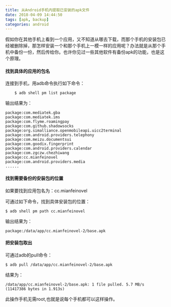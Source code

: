 ```yaml
---
title: 从Android手机内提取已安装的apk文件
date: 2018-04-09 14:44:50
tags: [apk, backup]
categories: android
---
```


假如你在其他手机上看到一个应用，又不知道从哪去下载，而那个手机的安装包已经被删除掉，那怎样安装一个和那个手机上一模一样的应用呢？办法就是从那个手机中备份一份，然后传给你。也许你见过一些其他软件有备份apk的功能，也是这个原理。

<!-- more -->

#### 找到具体的应用的包名

连接到手机，用adb命令执行如下命令：

```
	$ adb shell pm list package
```
输出结果为：

```
package:com.mediatek.gba
package:com.mediatek.ims
package:com.flyme.roamingpay
package:com.github.shadowsocks
package:org.simalliance.openmobileapi.uicc2terminal
package:com.android.providers.telephony
package:com.meizu.documentsui
package:com.goodix.fingerprint
package:com.android.providers.calendar
package:com.zgczw.chezhiwang
package:cc.mianfeinovel
package:com.android.providers.media
......
```

#### 找到需要备份的安装包的位置

如果要找到应用包名为：cc.mianfeinovel

可通过如下命令，找到具体安装包的位置：

```
$ adb shell pm path cc.mianfeinovel
```

输出结果为：

```
package:/data/app/cc.mianfeinovel-2/base.apk
```

#### 把安装包取出

可通过adb的pull命令：

```
$ adb pull /data/app/cc.mianfeinovel-2/base.apk
```
结果为：

```
/data/app/cc.mianfeinovel-2/base.apk: 1 file pulled. 5.7 MB/s (11417386 bytes in 1.913s)

```

此操作手机无需root,也就是说每个手机都可以这样操作。